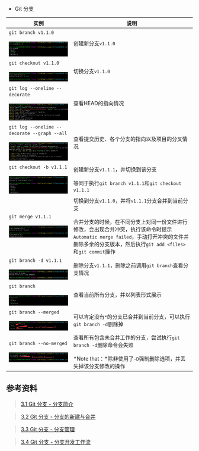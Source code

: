 - Git 分支

|实例|说明|
|----|---|
|`git branch v1.1.0`<br><br>![](img/20180510112443.jpg)|创建新分支`v1.1.0`
|`git checkout v1.1.0`<br><br>![](img/20180510112834.jpg)|切换分支`v1.1.0`
|`git log --oneline --decorate`<br><br>![](img/20180510113444.jpg)|查看HEAD的指向情况
|`git log --oneline --decorate --graph --all`<br><br>![](img/20180510144318.jpg)|查看提交历史、各个分支的指向以及项目的分叉情况
|`git checkout -b v1.1.1`<br><br>![](img/20180510144842.jpg)|创建新分支`v1.1.1`，并切换到该分支<br><br>等同于执行`git branch v1.1.1`和`git checkout v1.1.1`
|`git merge v1.1.1`<br><br>![](img/20180510145822.jpg)|切换到分支`v1.1.0`，并将`v1.1.1`分支合并到当前分支<br><br>合并分支的时候，在不同分支上对同一份文件进行修改，会出现合并冲突，执行该命令时提示`Automatic merge failed`，手动打开冲突的文件并删除多余的分支版本，然后执行`git add <files>`和`git commit`操作
|`git branch -d v1.1.1`<br><br>![](img/20180510150213.jpg)|删除分支`v1.1.1`，删除之前调用`git branch`查看分支情况
|`git branch`<br><br>![](img/20180510152126.jpg)|查看当前所有分支，并以列表形式展示
|`git branch --merged`<br><br>![](img/20180510172835.jpg)|可以肯定没有`*`的分支已合并到当前分支，可以执行`git branch -d`删除掉
|`git branch --no-merged`<br><br>![](img/20180510173113.jpg)|查看所有包含未合并工作的分支，尝试执行`git branch -d`删除命令会失败<br><br>*Note that：*除非使用了`-D`强制删除选项，并丢失掉该分支修改的操作

## 参考资料 ##

> [3.1 Git 分支 - 分支简介](https://git-scm.com/book/zh/v2/Git-%E5%88%86%E6%94%AF-%E5%88%86%E6%94%AF%E7%AE%80%E4%BB%8B)

> [3.2 Git 分支 - 分支的新建与合并](https://git-scm.com/book/zh/v2/Git-%E5%88%86%E6%94%AF-%E5%88%86%E6%94%AF%E7%9A%84%E6%96%B0%E5%BB%BA%E4%B8%8E%E5%90%88%E5%B9%B6)

> [3.3 Git 分支 - 分支管理](https://git-scm.com/book/zh/v2/Git-%E5%88%86%E6%94%AF-%E5%88%86%E6%94%AF%E7%AE%A1%E7%90%86)

> [3.4 Git 分支 - 分支开发工作流](https://git-scm.com/book/zh/v2/Git-%E5%88%86%E6%94%AF-%E5%88%86%E6%94%AF%E5%BC%80%E5%8F%91%E5%B7%A5%E4%BD%9C%E6%B5%81)




